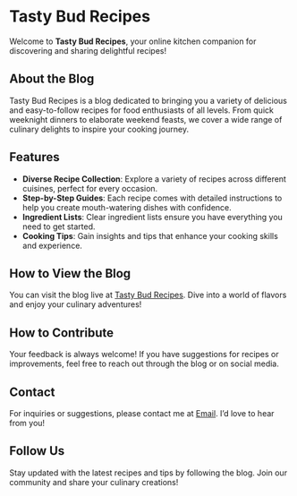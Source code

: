 # Tasty Bud Recipes

Welcome to **Tasty Bud Recipes**, your online kitchen companion for discovering and sharing delightful recipes!

## About the Blog
Tasty Bud Recipes is a blog dedicated to bringing you a variety of delicious and easy-to-follow recipes for food enthusiasts of all levels. From quick weeknight dinners to elaborate weekend feasts, we cover a wide range of culinary delights to inspire your cooking journey.

## Features
- **Diverse Recipe Collection**: Explore a variety of recipes across different cuisines, perfect for every occasion.
- **Step-by-Step Guides**: Each recipe comes with detailed instructions to help you create mouth-watering dishes with confidence.
- **Ingredient Lists**: Clear ingredient lists ensure you have everything you need to get started.
- **Cooking Tips**: Gain insights and tips that enhance your cooking skills and experience.

## How to View the Blog
You can visit the blog live at [Tasty Bud Recipes](https://shafiya-munawwar0036.github.io/TastyBudRecipes/). Dive into a world of flavors and enjoy your culinary adventures!

## How to Contribute
Your feedback is always welcome! If you have suggestions for recipes or improvements, feel free to reach out through the blog or on social media.

## Contact
For inquiries or suggestions, please contact me at [Email](mailto:shafiyamunawwar123@gmail.com). I’d love to hear from you!

## Follow Us
Stay updated with the latest recipes and tips by following the blog. Join our community and share your culinary creations!
